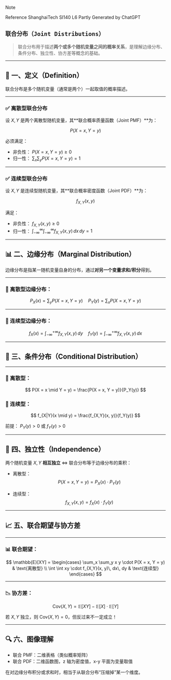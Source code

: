 
>[!note] 
>Reference ShanghaiTech SI140 L6
>Partly Generated by ChatGPT


## `联合分布（Joint Distributions）`

> 联合分布用于描述**两个或多个随机变量之间的概率关系**，是理解边缘分布、条件分布、独立性、协方差等概念的基础。

---

## 🧠 一、定义（Definition）

联合分布是多个随机变量（通常是两个）一起取值的概率描述。

---

### ✅ 离散型联合分布

设  $X, Y$ 是两个离散型随机变量，其**联合概率质量函数（Joint PMF）**为：

 $$
P(X = x, Y = y)
 $$

必须满足：
- 非负性： $P(X = x, Y = y) \ge 0$
- 归一性： $\sum_x \sum_y P(X = x, Y = y) = 1$

---

### ✅ 连续型联合分布

设  $X, Y$ 是连续型随机变量，其**联合概率密度函数（Joint PDF）**为：

 $$
f_{X,Y}(x, y)
 $$

满足：
- 非负性： $f_{X,Y}(x, y) \ge 0$
- 归一性： $\int_{-\infty}^{\infty} \int_{-\infty}^{\infty} f_{X,Y}(x, y)\, dx\, dy = 1$

---

## 📊 二、边缘分布（Marginal Distribution）

边缘分布是指某一随机变量自身的分布，通过**对另一个变量求和/积分**得到。

---

### 🔹 离散型边缘分布：

 $$
P_X(x) = \sum_y P(X = x, Y = y)
\quad
P_Y(y) = \sum_x P(X = x, Y = y)
 $$

---

### 🔹 连续型边缘分布：

 $$
f_X(x) = \int_{-\infty}^{+\infty} f_{X,Y}(x, y)\, dy
\quad
f_Y(y) = \int_{-\infty}^{+\infty} f_{X,Y}(x, y)\, dx
 $$

---

## 📐 三、条件分布（Conditional Distribution）

---

### 🔸 离散型：

 $$
P(X = x \mid Y = y) = \frac{P(X = x, Y = y)}{P_Y(y)}
 $$

### 🔸 连续型：

 $$
f_{X|Y}(x \mid y) = \frac{f_{X,Y}(x, y)}{f_Y(y)}
 $$

前提： $P_Y(y) > 0$ 或  $f_Y(y) > 0$

---

## 🔗 四、独立性（Independence）

两个随机变量  $X, Y$ **相互独立** ⇔ 联合分布等于边缘分布的乘积：

- 离散型：  
   $$
  P(X = x, Y = y) = P_X(x) \cdot P_Y(y)
   $$

- 连续型：  
   $$
  f_{X,Y}(x, y) = f_X(x) \cdot f_Y(y)
   $$

---

## 📈 五、联合期望与协方差

---

### 📊 联合期望：

 $$
\mathbb{E}[XY] =
\begin{cases}
\sum_x \sum_y x y \cdot P(X = x, Y = y) & \text{离散型} \\
\int \int xy \cdot f_{X,Y}(x, y)\, dx\, dy & \text{连续型}
\end{cases}
 $$

---

### 📉 协方差：

 $$
\mathrm{Cov}(X, Y) = \mathbb{E}[XY] - \mathbb{E}[X] \cdot \mathbb{E}[Y]
 $$

若  $X, Y$ 独立，则  $\mathrm{Cov}(X, Y) = 0$，但反过来不一定成立！

---

## 🔍 六、图像理解

- 联合 PMF：二维表格（类似概率矩阵）
- 联合 PDF：二维函数图，z 轴为密度值，x-y 平面为变量取值

在对边缘分布积分或求和时，相当于从联合分布“压缩掉”某一个维度。

